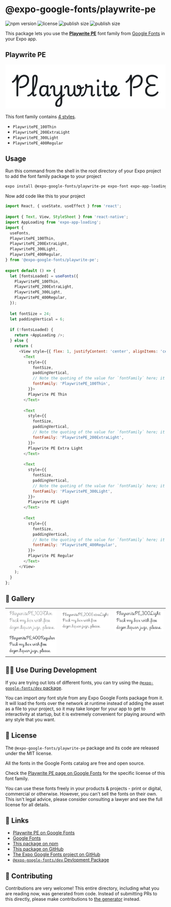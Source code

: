 # @expo-google-fonts/playwrite-pe

![npm version](https://flat.badgen.net/npm/v/@expo-google-fonts/playwrite-pe)
![license](https://flat.badgen.net/github/license/expo/google-fonts)
![publish size](https://flat.badgen.net/packagephobia/install/@expo-google-fonts/playwrite-pe)
![publish size](https://flat.badgen.net/packagephobia/publish/@expo-google-fonts/playwrite-pe)

This package lets you use the [**Playwrite PE**](https://fonts.google.com/specimen/Playwrite+PE) font family from [Google Fonts](https://fonts.google.com/) in your Expo app.

## Playwrite PE

![Playwrite PE](./font-family.png)

This font family contains [4 styles](#-gallery).

- `PlaywritePE_100Thin`
- `PlaywritePE_200ExtraLight`
- `PlaywritePE_300Light`
- `PlaywritePE_400Regular`

## Usage

Run this command from the shell in the root directory of your Expo project to add the font family package to your project
```sh
expo install @expo-google-fonts/playwrite-pe expo-font expo-app-loading
```

Now add code like this to your project
```js
import React, { useState, useEffect } from 'react';

import { Text, View, StyleSheet } from 'react-native';
import AppLoading from 'expo-app-loading';
import {
  useFonts,
  PlaywritePE_100Thin,
  PlaywritePE_200ExtraLight,
  PlaywritePE_300Light,
  PlaywritePE_400Regular,
} from '@expo-google-fonts/playwrite-pe';

export default () => {
  let [fontsLoaded] = useFonts({
    PlaywritePE_100Thin,
    PlaywritePE_200ExtraLight,
    PlaywritePE_300Light,
    PlaywritePE_400Regular,
  });

  let fontSize = 24;
  let paddingVertical = 6;

  if (!fontsLoaded) {
    return <AppLoading />;
  } else {
    return (
      <View style={{ flex: 1, justifyContent: 'center', alignItems: 'center' }}>
        <Text
          style={{
            fontSize,
            paddingVertical,
            // Note the quoting of the value for `fontFamily` here; it expects a string!
            fontFamily: 'PlaywritePE_100Thin',
          }}>
          Playwrite PE Thin
        </Text>

        <Text
          style={{
            fontSize,
            paddingVertical,
            // Note the quoting of the value for `fontFamily` here; it expects a string!
            fontFamily: 'PlaywritePE_200ExtraLight',
          }}>
          Playwrite PE Extra Light
        </Text>

        <Text
          style={{
            fontSize,
            paddingVertical,
            // Note the quoting of the value for `fontFamily` here; it expects a string!
            fontFamily: 'PlaywritePE_300Light',
          }}>
          Playwrite PE Light
        </Text>

        <Text
          style={{
            fontSize,
            paddingVertical,
            // Note the quoting of the value for `fontFamily` here; it expects a string!
            fontFamily: 'PlaywritePE_400Regular',
          }}>
          Playwrite PE Regular
        </Text>
      </View>
    );
  }
};

```

## 🔡 Gallery


||||
|-|-|-|
|![PlaywritePE_100Thin](./PlaywritePE_100Thin.ttf.png)|![PlaywritePE_200ExtraLight](./PlaywritePE_200ExtraLight.ttf.png)|![PlaywritePE_300Light](./PlaywritePE_300Light.ttf.png)||
|![PlaywritePE_400Regular](./PlaywritePE_400Regular.ttf.png)||||


## 👩‍💻 Use During Development

If you are trying out lots of different fonts, you can try using the [`@expo-google-fonts/dev` package](https://github.com/expo/google-fonts/tree/master/font-packages/dev#readme).

You can import *any* font style from any Expo Google Fonts package from it. It will load the fonts
over the network at runtime instead of adding the asset as a file to your project, so it may take longer
for your app to get to interactivity at startup, but it is extremely convenient
for playing around with any style that you want.

## 📖 License

The `@expo-google-fonts/playwrite-pe` package and its code are released under the MIT license.

All the fonts in the Google Fonts catalog are free and open source.

Check the [Playwrite PE page on Google Fonts](https://fonts.google.com/specimen/Playwrite+PE) for the specific license of this font family.

You can use these fonts freely in your products & projects - print or digital, commercial or otherwise. However, you can't sell the fonts on their own. This isn't legal advice, please consider consulting a lawyer and see the full license for all details.

## 🔗 Links

- [Playwrite PE on Google Fonts](https://fonts.google.com/specimen/Playwrite+PE)
- [Google Fonts](https://fonts.google.com/)
- [This package on npm](https://www.npmjs.com/package/@expo-google-fonts/playwrite-pe)
- [This package on GitHub](https://github.com/expo/google-fonts/tree/master/font-packages/playwrite-pe)
- [The Expo Google Fonts project on GitHub](https://github.com/expo/google-fonts)
- [`@expo-google-fonts/dev` Devlopment Package](https://github.com/expo/google-fonts/tree/master/font-packages/dev)

## 🤝 Contributing

Contributions are very welcome! This entire directory, including what you are reading now, was generated from code. Instead of submitting PRs to this directly, please make contributions to [the generator](https://github.com/expo/google-fonts/tree/master/packages/generator) instead.
